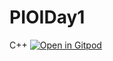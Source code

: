 # PIOIDay1
C++
[![Open in Gitpod](https://gitpod.io/button/open-in-gitpod.svg)](https://gitpod.io/np-overflow/PIOIDay1)
